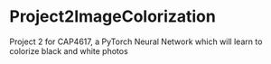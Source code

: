 # Project2ImageColorization
Project 2 for CAP4617, a PyTorch Neural Network which will learn to colorize black and white photos
